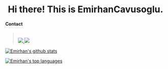 <h1 align="center">
Hi there! This is EmirhanCavusoglu.
</h1>

#### Contact

<blockquote>
<br>
<a href="https://www.linkedin.com/in/emirhancavusoglu/" ><img src="https://img.shields.io/badge/LinkedIn-0077B5?style=for-the-badge&logo=linkedin&logoColor=white"> 
<a href="https://instagram.com/emirhancvs"><img src="https://img.shields.io/badge/Instagram-%23E4405F.svg?style=for-the-badge&logo=Instagram&logoColor=white">
</blockquote>


[![Emirhan's github stats](https://github-readme-stats.vercel.app/api?username=emirhancavusoglu&theme=radical)](https://github.com/anuraghazra/github-readme-stats)


[![Emirhan's top languages](https://github-readme-stats.vercel.app/api/top-langs/?username=emirhancavusoglu&theme=cobalt)](https://github.com/anuraghazra/github-readme-stats)

